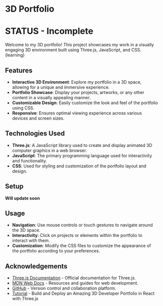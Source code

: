 # 3D Portfolio
# STATUS - Incomplete 
Welcome to my 3D portfolio! This project showcases my work in a visually engaging 3D environment built using Three.js, JavaScript, and CSS.(learning)

## Features

- **Interactive 3D Environment**: Explore my portfolio in a 3D space, allowing for a unique and immersive experience.
- **Portfolio Showcase**: Display your projects, artworks, or any other content in a visually appealing manner.
- **Customizable Design**: Easily customize the look and feel of the portfolio using CSS.
- **Responsive**: Ensures optimal viewing experience across various devices and screen sizes.

## Technologies Used

- **Three.js**: A JavaScript library used to create and display animated 3D computer graphics in a web browser.
- **JavaScript**: The primary programming language used for interactivity and functionality.
- **CSS**: Used for styling and customization of the portfolio layout and design.

## Setup
**Will update soon**


## Usage

- **Navigation**: Use mouse controls or touch gestures to navigate around the 3D space.
- **Interactivity**: Click on projects or elements within the portfolio to interact with them.
- **Customization**: Modify the CSS files to customize the appearance of the portfolio according to your preferences.


## Acknowledgements

- [Three.js Documentation](https://threejs.org/docs/) - Official documentation for Three.js.
- [MDN Web Docs](https://developer.mozilla.org/) - Resources and guides for web development.
- [GitHub](https://github.com/) - Version control and collaboration platform.
- [Tutorial](https://www.youtube.com/watch?v=FkowOdMjvYo/) - Build and Deploy an Amazing 3D Developer Portfolio in React with Three.js

